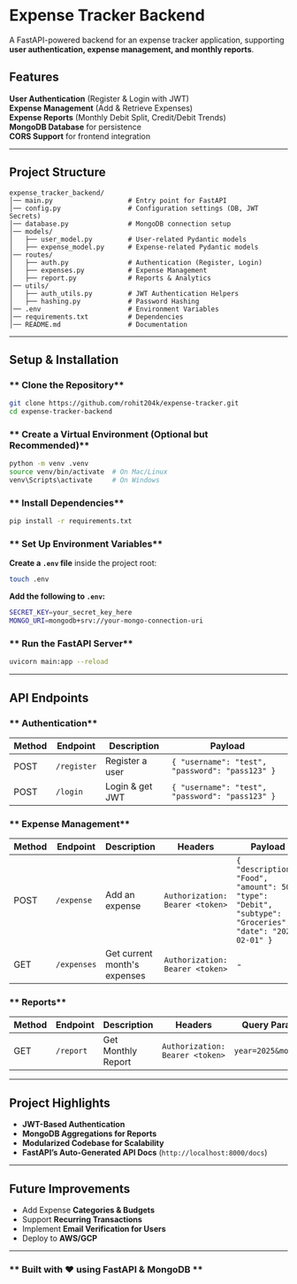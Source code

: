 # Expense Tracker Backend

A FastAPI-powered backend for an expense tracker application, supporting **user authentication, expense management, and monthly reports**.

## Features
**User Authentication** (Register & Login with JWT)  
**Expense Management** (Add & Retrieve Expenses)  
**Expense Reports** (Monthly Debit Split, Credit/Debit Trends)  
**MongoDB Database** for persistence  
**CORS Support** for frontend integration  

---

## Project Structure
```
expense_tracker_backend/
│── main.py                   # Entry point for FastAPI
│── config.py                 # Configuration settings (DB, JWT Secrets)
│── database.py               # MongoDB connection setup
│── models/
│   ├── user_model.py         # User-related Pydantic models
│   ├── expense_model.py      # Expense-related Pydantic models
│── routes/
│   ├── auth.py               # Authentication (Register, Login)
│   ├── expenses.py           # Expense Management
│   ├── report.py             # Reports & Analytics
│── utils/
│   ├── auth_utils.py         # JWT Authentication Helpers
│   ├── hashing.py            # Password Hashing
│── .env                      # Environment Variables
│── requirements.txt          # Dependencies
│── README.md                 # Documentation
```

---

## Setup & Installation

### ** Clone the Repository**
```sh
git clone https://github.com/rohit204k/expense-tracker.git
cd expense-tracker-backend
```

### ** Create a Virtual Environment (Optional but Recommended)**
```sh
python -m venv .venv
source venv/bin/activate  # On Mac/Linux
venv\Scripts\activate     # On Windows
```

### ** Install Dependencies**
```sh
pip install -r requirements.txt
```

### ** Set Up Environment Variables**
**Create a `.env` file** inside the project root:  
```sh
touch .env
```
**Add the following to `.env`:**
```sh
SECRET_KEY=your_secret_key_here
MONGO_URI=mongodb+srv://your-mongo-connection-uri
```

### ** Run the FastAPI Server**
```sh
uvicorn main:app --reload
```

---

## API Endpoints
### ** Authentication**
| Method | Endpoint       | Description          | Payload |
|--------|---------------|----------------------|---------|
| POST   | `/register`   | Register a user      | `{ "username": "test", "password": "pass123" }` |
| POST   | `/login`      | Login & get JWT      | `{ "username": "test", "password": "pass123" }` |

### ** Expense Management**
| Method | Endpoint      | Description              | Headers | Payload |
|--------|--------------|--------------------------|---------|---------|
| POST   | `/expense`   | Add an expense           | `Authorization: Bearer <token>` | `{ "description": "Food", "amount": 50, "type": "Debit", "subtype": "Groceries", "date": "2025-02-01" }` |
| GET    | `/expenses`  | Get current month's expenses | `Authorization: Bearer <token>` | - |

### ** Reports**
| Method | Endpoint   | Description              | Headers | Query Params |
|--------|-----------|--------------------------|---------|--------------|
| GET    | `/report` | Get Monthly Report       | `Authorization: Bearer <token>` | `year=2025&month=2` |

---

## Project Highlights
- **JWT-Based Authentication**
- **MongoDB Aggregations for Reports**
- **Modularized Codebase for Scalability**
- **FastAPI’s Auto-Generated API Docs** (`http://localhost:8000/docs`)

---

## Future Improvements
- Add Expense **Categories & Budgets**
- Support **Recurring Transactions**
- Implement **Email Verification for Users**
- Deploy to **AWS/GCP**

---

### ** Built with ❤️ using FastAPI & MongoDB **
